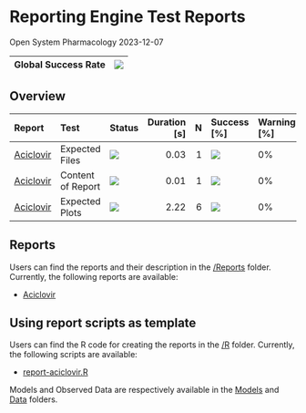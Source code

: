 Reporting Engine Test Reports
================
Open System Pharmacology
2023-12-07

<!-- README.md is generated from README.Rmd. Please edit that file -->
<!-- 
Run testthat and get list of test results 
Note that "test_local" runs the scripts in ./R and then performs the tests
testResults includes a list per test script, which contains the following results
file, context, test, nb, failed, skipped, error, warning, user, system, real, passed, result

Turning the list to data.frame and extracting the relevant data will give a great overview of the test results
-->

| Global Success Rate | ![](https://geps.dev/progress/25) |
|---------------------|-----------------------------------|

## Overview

| Report                                 | Test              | Status                                                             | Duration \[s\] |   N | Success \[%\]                      | Warning \[%\] | Failed \[%\] |
|:---------------------------------------|:------------------|:-------------------------------------------------------------------|---------------:|----:|:-----------------------------------|:--------------|:-------------|
| [Aciclovir](./tests/Reports/Aciclovir) | Expected Files    | ![](https://img.shields.io/badge/%E2%9C%93-Passed%20tests-success) |           0.03 |   1 | ![](https://geps.dev/progress/100) | 0%            | 0%           |
| [Aciclovir](./tests/Reports/Aciclovir) | Content of Report | ![](https://img.shields.io/badge/%E2%9C%93-Passed%20tests-success) |           0.01 |   1 | ![](https://geps.dev/progress/100) | 0%            | 0%           |
| [Aciclovir](./tests/Reports/Aciclovir) | Expected Plots    | ![](https://img.shields.io/badge/%E2%9A%A0-Failed%20tests-red)     |           2.22 |   6 | ![](https://geps.dev/progress/0)   | 0%            | 100%         |

## Reports

Users can find the reports and their description in the
[/Reports](./Reports) folder. Currently, the following reports are
available:

- [Aciclovir](./Reports/Aciclovir/Report.md)

## Using report scripts as template

Users can find the R code for creating the reports in the [/R](./R)
folder. Currently, the following scripts are available:

- [report-aciclovir.R](./R/report-aciclovir.R)

Models and Observed Data are respectively available in the
[Models](./Models) and [Data](./ObservedData) folders.
